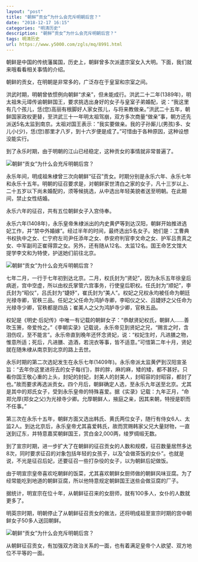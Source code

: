 ```yaml
---
layout: "post"
title: "朝鲜“贡女”为什么会充斥明朝后宫？"
date: "2018-12-17 16:15"
categories: "明清历史"
description: "朝鲜“贡女”为什么会充斥明朝后宫？"
tags: 明清历史
url: https://www.y5000.com/zgls/mq/8991.html
---
```






朝鲜是中国的传统藩属国，历史上，朝鲜曾多次派遣宗室女入大明。下面，我们就来哦看看相关事情的介绍。

朝鲜的贡女，在明朝是非常多的，广泛存在于皇室和宗室之间。

洪武时期，明朝曾依惯例向朝鲜“求亲”，但未能成行。洪武二十二年(1389年)，明太祖朱元璋传谕朝鲜国王，要求挑选出身好的女子与皇室子弟婚配，说：“我这里有几个孩儿，恁(您)高丽有根脚好人家女孩儿，与将来教做亲。”洪武二十五年，朝鲜国家政权更替，至洪武三十一年明太祖驾崩，双方多次商量“做亲”事，朝方还先派送5名太监到南京。太祖对国王表示：“我实要做亲。我的子孙厮儿(男孩)多、女儿小(少)，恁(您)那里才八岁，到十六岁便是成了。”可惜由于各种原因，这种设想没能实行。

到了永乐时期，由于明朝的江山已经稳定，这种贡女的事情就非常普遍了。

![朝鲜“贡女”为什么会充斥明朝后宫？](/uploads/allimg/170103/6-1F10314093W50.JPG)

永乐年间，明成祖朱棣曾三次向朝鲜“征召”贡女。时期分别是永乐六年、永乐七年和永乐十五年。明朝的征召要求是，对朝鲜家世清白之家的女子，凡十三岁以上、二十五岁以下尚未婚配的，须等候挑选，从中选出年轻美貌者送至明朝。在此期间，禁止女性结婚。

永乐六年的征召，共有五位朝鲜女子入宫侍奉。

永乐六年(1408年)，永乐皇帝朱棣派出的内史黄俨等到达汉阳，朝鲜开始推进选妃工作，并“禁中外婚嫁”。经过半年的时间，最终选出5名女子。她们是：工曹典书权执中之女、仁宁府左司尹任添年之女、恭安府判官李文命之女、护军吕贵真之女、中军副司正崔得霏之女。另外，还有随从12名、太监12名。国王命艺文馆大提学李文和为特使，护送她们前往北京。

![朝鲜“贡女”为什么会充斥明朝后宫？](/uploads/allimg/170103/6-1F103140956239.JPG)

七年二月，一行于七年初到达北京。二月，权氏封为“贤妃”，因为永乐五年徐皇后病逝，宫中空虚，所以由权氏掌管六宫事务，行使皇后职权。任氏封为“顺妃”，李氏封为“昭仪”，吕氏封为“婕妤”，崔氏封为“美人”。权妃之兄权永均被任命为朝廷光禄寺卿，官秩三品。任妃之父任命为鸿胪寺卿，李昭仪之父、吕婕妤之父任命为光禄寺少卿，官秩都是四品；崔美人之父为鸿胪寺少卿，官秩五品。

权妃是《明史·后妃传》中唯一有记载的朝鲜女子：“恭献贤妃权氏，朝鲜人……善吹玉箫，帝爱怜之。”《李朝实录》记载说，永乐帝见到贤妃之兄，“赐言之时，含泪伤叹，至不能言”。永乐帝直到晚年还怀念贤妃，说：“权妃生时，凡进膳之物，惟意所适；死后，凡进膳、造酒，若浣衣等事，皆不适意。”可惜第二年十月，贤妃就在随朱棣从南京到北京的路上去世。

永乐时期的第二次选妃发生在永乐七年(1409年)。永乐帝派太监黄俨到汉阳宣圣旨：“去年你这里进将去的女子每(们)，胖的胖，麻的麻，矮的矮，都不甚好。只看你国王敬心重的上头，封妃的封妃，封美人的封美人，封昭容的封昭容，都封了也。”故而要求再选派贡女。四个月后，朝鲜确定人选，至永乐九年送至北京。尤其是其中的郑氏女子，受到永乐皇帝的特殊喜爱。据《实录》记载：九年正月，“命郑允厚(郑女之父)为光禄寺少卿。允厚朝鲜人，掖庭之亲，因其来朝，特授是职而不任事。”

第三次在永乐十五年，朝鲜方面又选出韩氏、黄氏两位女子，随行有侍女6人、太监2人。到达北京后，永乐皇帝尤其喜爱韩氏，故而赏赐韩家父兄大量财物，一直送到辽东，并特意嘉奖朝鲜国王，赏白金2,000两，绫罗绸缎无数。

到了宣宗时期，进一步扩大了在朝鲜的征召贡女的人数和规模，征召数量居然多达8次，同时要求征召的对象包括年轻的女孩子，以及“会做茶饭的女仆”。也就是说，不光是征召后妃，还要征召一些打杂役的女子，以为朝鲜后妃做饭。

由于明宣宗皇帝喜欢吃朝鲜的饭菜，尤其喜欢朝鲜女厨师做的朝鲜风味豆腐。为了经常能吃到地道的朝鲜豆腐，所以他特意规定朝鲜国王送些会做豆腐的厂子。

据统计，明宣宗在位十年，从朝鲜征召来的女厨师，就有100多人，女仆的人数就更多了。

明英宗时期，明朝停止了从朝鲜征召贡女的做法，还将明成祖至宣宗时期的宫中朝鲜女子50多人送回朝鲜。

![朝鲜“贡女”为什么会充斥明朝后宫？](/uploads/allimg/170103/6-1F103141011415.JPG)

从朝鲜征召贡女，有加强双方政治关系的一面，也有着满足皇帝个人欲望、双方地位不平等的一面。

